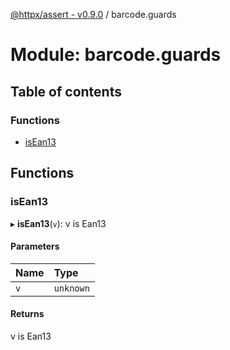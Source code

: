 [@httpx/assert - v0.9.0](../README.md) / barcode.guards

# Module: barcode.guards

## Table of contents

### Functions

- [isEan13](barcode_guards.md#isean13)

## Functions

### isEan13

▸ **isEan13**(`v`): v is Ean13

#### Parameters

| Name | Type |
| :------ | :------ |
| `v` | `unknown` |

#### Returns

v is Ean13
